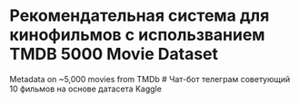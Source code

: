 # Рекомендательная система для кинофильмов с использванием TMDB 5000 Movie Dataset
Metadata on ~5,000 movies from TMDb #
Чат-бот телеграм советующий 10 фильмов на основе датасета Kaggle

